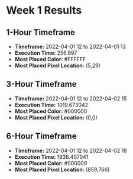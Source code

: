 # Week 1 Results
## 1-Hour Timeframe
- **Timeframe:** 2022-04-01 12 to 2022-04-01 13
- **Execution Time:** 256.697
- **Most Placed Color:** #FFFFFF
- **Most Placed Pixel Location:** (5,29)
## 3-Hour Timeframe
- **Timeframe:** 2022-04-01 12 to 2022-04-02 15
- **Execution Time:** 1019.673042
- **Most Placed Color:** #000000
- **Most Placed Pixel Location:** (0,0)
## 6-Hour Timeframe
- **Timeframe:** 2022-04-01 12 to 2022-04-02 18
- **Execution Time:** 1936.407041
- **Most Placed Color:** #000000
- **Most Placed Pixel Location:** (859,766)